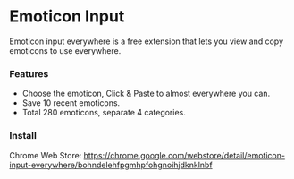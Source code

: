 # Emoticon Input
Emoticon input everywhere is a free extension that lets you view and copy emoticons to use everywhere.

### Features
- Choose the emoticon, Click & Paste to almost everywhere you can.
- Save 10 recent emoticons.
- Total 280 emoticons, separate 4 categories.

### Install
Chrome Web Store: https://chrome.google.com/webstore/detail/emoticon-input-everywhere/bohndelehfpgmhpfohgnoihjdknklnbf

